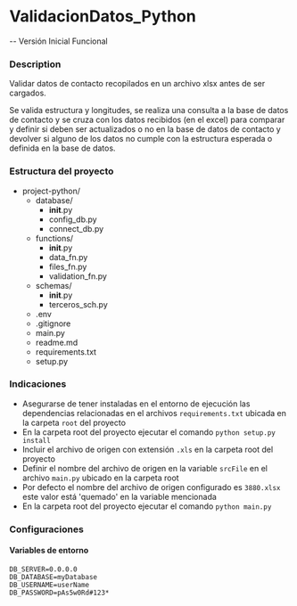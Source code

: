 # ValidacionDatos_Python

-- Versión Inicial Funcional
### Description
Validar datos de contacto recopilados en un archivo xlsx antes de ser cargados.

Se valida estructura y longitudes, se realiza una consulta a la base de datos de contacto y se cruza con los datos recibidos (en el excel) para comparar y definir si deben ser actualizados o no en la base de datos de contacto y devolver si alguno de los datos no cumple con la estructura esperada o definida en la base de datos.

### Estructura del proyecto
- project-python/
  - database/
    - __init__.py
    - config_db.py
    - connect_db.py
  - functions/
    - __init__.py
    - data_fn.py
    - files_fn.py
    - validation_fn.py
  - schemas/
    - __init__.py
    - terceros_sch.py
  - .env
  - .gitignore
  - main.py
  - readme.md
  - requirements.txt
  - setup.py

### Indicaciones

- Asegurarse de tener instaladas en el entorno de ejecución las dependencias relacionadas en el archivos `requirements.txt` ubicada en la carpeta `root` del proyecto
- En la carpeta root del proyecto ejecutar el comando `python setup.py install`
- Incluir el archivo de origen con extensión `.xls` en la carpeta root del proyecto
- Definir el nombre del archivo de origen en la variable `srcFile` en el archivo `main.py` ubicado en la carpeta root
- Por defecto el nombre del archivo de origen configurado es `3880.xlsx` este valor está 'quemado' en la variable mencionada
- En la carpeta root del proyecto ejecutar el comando `python main.py`

### Configuraciones

#### Variables de entorno
```
DB_SERVER=0.0.0.0
DB_DATABASE=myDatabase
DB_USERNAME=userName
DB_PASSWORD=pAs5w0Rd#123*
```